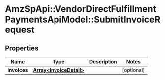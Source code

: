 # AmzSpApi::VendorDirectFulfillmentPaymentsApiModel::SubmitInvoiceRequest

## Properties
Name | Type | Description | Notes
------------ | ------------- | ------------- | -------------
**invoices** | [**Array&lt;InvoiceDetail&gt;**](InvoiceDetail.md) |  | [optional] 

